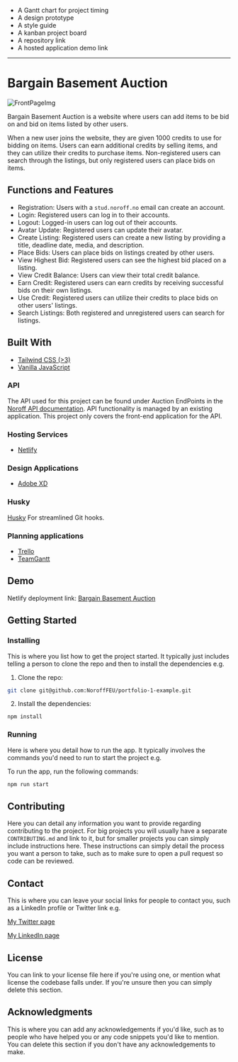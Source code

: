 
- A Gantt chart for project timing
- A design prototype
- A style guide
- A kanban project board
- A repository link
- A hosted application demo link

<hr/>

# Bargain Basement Auction

![FrontPageImg](https://github.com/martinMr79/Semester-Project-2/assets/80599295/29c5da97-3282-4afd-9b04-60c1b835980d)

Bargain Basement Auction is a website where users can add items to be bid on and bid on items listed by other users.

When a new user joins the website, they are given 1000 credits to use for bidding on items. Users can earn additional credits by selling items, and they can utilize their credits to purchase items. Non-registered users can search through the listings, but only registered users can place bids on items.

## Functions and Features

- Registration: Users with a `stud.noroff.no` email can create an account.
- Login: Registered users can log in to their accounts.
- Logout: Logged-in users can log out of their accounts.
- Avatar Update: Registered users can update their avatar.
- Create Listing: Registered users can create a new listing by providing a title, deadline date, media, and description.
- Place Bids: Users can place bids on listings created by other users.
- View Highest Bid: Registered users can see the highest bid placed on a listing.
- View Credit Balance: Users can view their total credit balance.
- Earn Credit: Registered users can earn credits by receiving successful bids on their own listings.
- Use Credit: Registered users can utilize their credits to place bids on other users' listings.
- Search Listings: Both registered and unregistered users can search for listings.

## Built With

- [Tailwind CSS (>3)](https://tailwindcss.com)
- [Vanilla JavaScript](https://www.javascript.com)

### API

The API used for this project can be found under Auction EndPoints in the [Noroff API documentation](https://docs.noroff.dev/auctionhouse-endpoints/authentication). API functionality is managed by an existing application. This project only covers the front-end application for the API.

### Hosting Services

- [Netlify](https://www.netlify.com)

### Design Applications

- [Adobe XD](https://www.adobe.com/products/xd.html)

### Husky

[Husky](https://typicode.github.io/husky) For streamlined Git hooks.

### Planning applications

- [Trello](https://trello.com)
- [TeamGantt](https://www.teamgantt.com)

## Demo 

Netlify deployment link: [Bargain Basement Auction](https://snazzy-cupcake-064c05.netlify.app)



## Getting Started

### Installing

This is where you list how to get the project started. It typically just includes telling a person to clone the repo and then to install the dependencies e.g.

1. Clone the repo:

```bash
git clone git@github.com:NoroffFEU/portfolio-1-example.git
```

2. Install the dependencies:

```
npm install
```

### Running

Here is where you detail how to run the app. It typically involves the commands you'd need to run to start the project e.g.

To run the app, run the following commands:

```bash
npm run start
```

## Contributing

Here you can detail any information you want to provide regarding contributing to the project. For big projects you will usually have a separate `CONTRIBUTING.md` and link to it, but for smaller projects you can simply include instructions here. These instructions can simply detail the process you want a person to take, such as to make sure to open a pull request so code can be reviewed.

## Contact

This is where you can leave your social links for people to contact you, such as a LinkedIn profile or Twitter link e.g.

[My Twitter page](www.twitter.com)

[My LinkedIn page](www.linkedin.com)

## License

You can link to your license file here if you're using one, or mention what license the codebase falls under. If you're unsure then you can simply delete this section.

## Acknowledgments

This is where you can add any acknowledgements if you'd like, such as to people who have helped you or any code snippets you'd like to mention. You can delete this section if you don't have any acknowledgements to make.




